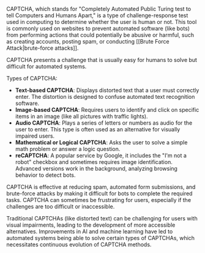 CAPTCHA, which stands for "Completely Automated Public Turing test to tell Computers and Humans Apart," is a type of challenge-response test used in computing to determine whether the user is human or not. This tool is commonly used on websites to prevent automated software (like bots) from performing actions that could potentially be abusive or harmful, such as creating accounts, posting spam, or conducting [[Brute Force Attack|brute-force attacks]].

CAPTCHA presents a challenge that is usually easy for humans to solve but difficult for automated systems.

Types of CAPTCHA:

- **Text-based CAPTCHA**: Displays distorted text that a user must correctly enter. The distortion is designed to confuse automated text recognition software.
- **Image-based CAPTCHA**: Requires users to identify and click on specific items in an image (like all pictures with traffic lights).
- **Audio CAPTCHA**: Plays a series of letters or numbers as audio for the user to enter. This type is often used as an alternative for visually impaired users.
- **Mathematical or Logical CAPTCHA**: Asks the user to solve a simple math problem or answer a logic question.
- **reCAPTCHA**: A popular service by Google, it includes the "I'm not a robot" checkbox and sometimes requires image identification. Advanced versions work in the background, analyzing browsing behavior to detect bots.

CAPTCHA is effective at reducing spam, automated form submissions, and brute-force attacks by making it difficult for bots to complete the required tasks. CAPTCHA can sometimes be frustrating for users, especially if the challenges are too difficult or inaccessible.

Traditional CAPTCHAs (like distorted text) can be challenging for users with visual impairments, leading to the development of more accessible alternatives. Improvements in AI and machine learning have led to automated systems being able to solve certain types of CAPTCHAs, which necessitates continuous evolution of CAPTCHA methods.
